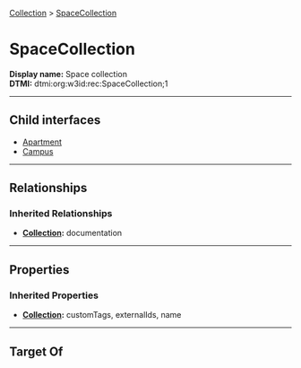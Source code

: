 [Collection](../Collection.md) > [SpaceCollection](#)
# SpaceCollection

**Display name:** Space collection<br />
**DTMI:** dtmi:org:w3id:rec:SpaceCollection;1

---

## Child interfaces
* [Apartment](Apartment.md)
* [Campus](Campus.md)

---

## Relationships
### Inherited Relationships
* **[Collection](../Collection.md):** documentation

---

## Properties
### Inherited Properties
* **[Collection](../Collection.md):** customTags, externalIds, name

---

## Target Of
